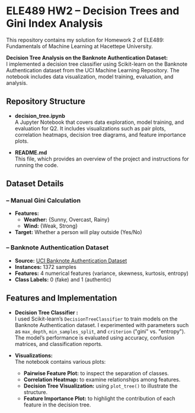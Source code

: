 # ELE489 HW2 – Decision Trees and Gini Index Analysis

This repository contains my solution for Homework 2 of ELE489: Fundamentals of Machine Learning at Hacettepe University. 


**Decision Tree Analysis on the Banknote Authentication Dataset:**  
   I implemented a decision tree classifier using Scikit-learn on the Banknote Authentication dataset from the UCI Machine Learning Repository. The notebook includes data visualization, model training, evaluation, and analysis.

## Repository Structure

- **decision_tree.ipynb**  
  A Jupyter Notebook that covers data exploration, model training, and evaluation for Q2. It includes visualizations such as pair plots, correlation heatmaps, decision tree diagrams, and feature importance plots.

- **README.md**  
  This file, which provides an overview of the project and instructions for running the code.

## Dataset Details

### – Manual Gini Calculation
- **Features:**  
  - **Weather:** {Sunny, Overcast, Rainy}  
  - **Wind:** {Weak, Strong}  
- **Target:** Whether a person will play outside (Yes/No)

### – Banknote Authentication Dataset
- **Source:** [UCI Banknote Authentication Dataset](https://archive.ics.uci.edu/dataset/267/banknote+authentication)
- **Instances:** 1372 samples  
- **Features:** 4 numerical features (variance, skewness, kurtosis, entropy)  
- **Class Labels:** 0 (fake) and 1 (authentic)

## Features and Implementation

- **Decision Tree Classifier :**  
  I used Scikit-learn’s `DecisionTreeClassifier` to train models on the Banknote Authentication dataset. I experimented with parameters such as `max_depth`, `min_samples_split`, and `criterion` ("gini" vs. "entropy"). The model’s performance is evaluated using accuracy, confusion matrices, and classification reports.

- **Visualizations:**  
  The notebook contains various plots:
  - **Pairwise Feature Plot:** to inspect the separation of classes.
  - **Correlation Heatmap:** to examine relationships among features.
  - **Decision Tree Visualization:** using `plot_tree()` to illustrate the structure.
  - **Feature Importance Plot:** to highlight the contribution of each feature in the decision tree.

